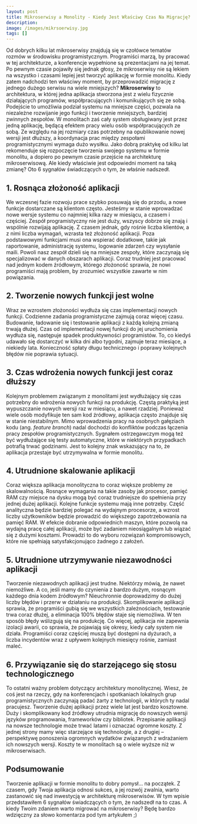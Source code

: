 ```yaml
---
layout: post
title: Mikroserwisy a Monolity - Kiedy Jest Właściwy Czas Na Migrację?
description: 
image: /images/mikrsoerwisy.jpg
tags: []
---
```


Od dobrych kilku lat mikroserwisy znajdują się w czołówce tematów rozmów w środowisku programistycznym. Programiści marzą, by pracować w tej architekturze, a konferencje wypełnione są prezentacjami na jej temat. Po pewnym czasie pojawiły się jednak głosy, że mikroserwisy nie są lekiem na wszystko i czasami lepiej jest tworzyć aplikację w formie monolitu. Kiedy zatem nadchodzi ten właściwy moment, by przeprowadzić migrację z jednego dużego serwisu na wiele mniejszych? **Mikroserwisy** to architektura, w której jedna aplikacja stworzona jest z wielu fizycznie działających programów, współpracujących i komunikujących się ze sobą. Podejście to umożliwia podział systemu na mniejsze części, pozwala na niezależne rozwijanie jego funkcji i tworzenie mniejszych, bardziej zwinnych zespołów. W monolitach zaś cały system obsługiwany jest przez jedną aplikację, będącą efektem pracy wielu osób współpracujących ze sobą. Ze względu na jej rozmiary czas potrzebny na opublikowanie nowej wersji jest dłuższy, a koordynacja prac między zespołami programistycznymi wymaga dużo wysiłku. Jako dobrą praktykę od kilku lat rekomenduje się rozpoczęcie tworzenia swojego systemu w formie monolitu, a dopiero po pewnym czasie przejście na architekturę mikroserwisową. Ale kiedy właściwie jest odpowiedni moment na taką zmianę? Oto 6 sygnałów świadczących o tym, że właśnie nadszedł.

## 1. Rosnąca złożoność aplikacji
We wczesnej fazie rozwoju prace szybko posuwają się do przodu, a nowe funkcje dostarczane są klientom często. Jesteśmy w stanie wprowadzać nowe wersje systemu co najmniej kilka razy w miesiącu, a czasem i częściej. Zespół programistyczny nie jest duży, wszyscy dobrze się znają i wspólnie rozwijają aplikację. Z czasem jednak, gdy rośnie liczba klientów, a z nimi liczba wymagań, wzrasta też złożoność aplikacji. Poza podstawowymi funkcjami musi ona wspierać dodatkowe, takie jak raportowanie, administrację systemu, logowanie zdarzeń czy wysyłanie maili. Powoli nasz zespół dzieli się na mniejsze zespoły, które zaczynają się specjalizować w danych obszarach aplikacji. Coraz trudniej jest pracować nad jednym kodem źródłowym, którego złożoność sprawia, że nowi programiści mają problem, by zrozumieć wszystkie zawarte w nim powiązania.
## 2. Tworzenie nowych funkcji jest wolne
Wraz ze wzrostem złożoności wydłuża się czas implementacji nowych funkcji. Codzienne zadania programistyczne zajmują coraz więcej czasu. Budowanie, ładowanie się i testowanie aplikacji z każdą kolejną zmianą trwają dłużej. Czas od implementacji nowej funkcji do jej uruchomienia wydłuża się, następuje spadek produktywności programistów. To, co kiedyś udawało się dostarczyć w kilka dni albo tygodni, zajmuje teraz miesiące, a niekiedy lata. Konieczność spłaty długu technicznego i poprawy kolejnych błędów nie poprawia sytuacji.
## 3. Czas wdrożenia nowych funkcji jest coraz dłuższy
Kolejnym problemem związanym z monolitami jest wydłużający się czas potrzebny do wdrożenia nowych funkcji na produkcję. Częstą praktyką jest wypuszczanie nowych wersji raz w miesiącu, a nawet rzadziej. Ponieważ wiele osób modyfikuje ten sam kod źródłowy, aplikacja często znajduje się w stanie niestabilnym. Mimo wprowadzenia pracy na osobnych gałęziach kodu (ang. _feature branch_) nadal dochodzi do konfliktów podczas łączenia pracy zespołów programistycznych. Sygnałem ostrzegawczym mogą też być wydłużające się testy automatyczne, które w niektórych przypadkach potrafią trwać godzinami. Jest to kolejny znak wskazujący na to, że aplikacja przestaje być utrzymywalna w formie monolitu.
## 4. Utrudnione skalowanie aplikacji
Coraz większa aplikacja monolityczna to coraz większe problemy ze skalowalnością. Rosnące wymagania na takie zasoby jak procesor, pamięć RAM czy miejsce na dysku mogą być coraz trudniejsze do spełnienia przy jednej dużej aplikacji. Kolejne funkcje systemu mają inne potrzeby. Część analityczna będzie bardziej polegać na wydajnym procesorze, a wzrost liczby użytkowników będzie prowadzić do większego zapotrzebowania na pamięć RAM. W efekcie dobranie odpowiednich maszyn, które pozwolą na wydajną pracę całej aplikacji, może być zadaniem nieosiągalnym lub wiązać się z dużymi kosztami. Prowadzi to do wyboru rozwiązań kompromisowych, które nie spełniają satysfakcjonująco żadnego z założeń.
## 5. Utrudnione utrzymywanie niezawodności aplikacji
Tworzenie niezawodnych aplikacji jest trudne. Niektórzy mówią, że nawet niemożliwe. A co, jeśli mamy do czynienia z bardzo dużym, rosnącym każdego dnia kodem źródłowym? Nieuchronnie doprowadzimy do dużej liczby błędów i przerw w działaniu na produkcji. Skomplikowanie aplikacji sprawia, że programiści gubią się we wszystkich zależnościach, testowanie trwa coraz dłużej, a eliminacja 100% błędów staje się niemożliwa. W ten sposób błędy wślizgują się na produkcję. Co więcej, aplikacja nie zapewnia izolacji awarii, co sprawia, że pojawiają się okresy, kiedy cały system nie działa. Programiści coraz częściej muszą być dostępni na dyżurach, a liczba incydentów wraz z upływem kolejnych miesięcy rośnie, zamiast maleć.
## 6. Przywiązanie się do starzejącego się stosu technologicznego
To ostatni ważny problem dotyczący architektury monolitycznej. Wiesz, że coś jest na rzeczy, gdy na konferencjach i spotkaniach lokalnych grup programistycznych zaczynają padać żarty z technologii, w których ty nadal pracujesz. Tworzenie dużej aplikacji przez wiele lat jest bardzo kosztowne. Duży i skomplikowany kod źródłowy utrudnia migrację do nowszych wersji języków programowania, frameworków czy bibliotek. Przepisanie aplikacji na nowsze technologie może trwać latami i oznaczać ogromne koszty. Z jednej strony mamy więc starzejące się technologie, a z drugiej – perspektywę ponoszenia ogromnych wydatków związanych z wdrażaniem ich nowszych wersji. Koszty te w monolitach są o wiele wyższe niż w mikroserwisach.
## Podsumowanie
Tworzenie aplikacji w formie monolitu to dobry pomysł… na początek. Z czasem, gdy Twoja aplikacja odnosi sukces, a jej rozwój zwalnia, warto zastanowić się nad inwestycją w architekturę mikroserwisów. W tym wpisie przedstawiłem 6 sygnałów świadczących o tym, że nadszedł na to czas. A kiedy Twoim zdaniem warto migrować na mikroserwisy? Będę bardzo wdzięczny za słowo komentarza pod tym artykułem ;)
